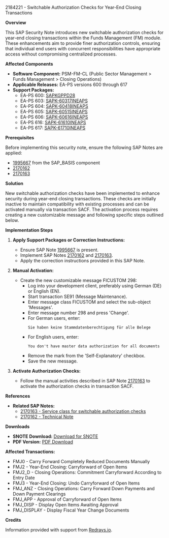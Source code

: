 2184221 - Switchable Authorization Checks for Year-End Closing Transactions

**Overview**

This SAP Security Note introduces new switchable authorization checks for year-end closing transactions within the Funds Management (FM) module. These enhancements aim to provide finer authorization controls, ensuring that individual end users with concurrent responsibilities have appropriate access without compromising centralized processes.

**Affected Components**

- **Software Component:** PSM-FM-CL (Public Sector Management > Funds Management > Closing Operations)
- **Applicable Releases:** EA-PS versions 600 through 617
- **Support Packages:**
  - EA-PS 600: [SAPKGPPD28](https://me.sap.com/supportpackage/SAPKGPPD28)
  - EA-PS 603: [SAPK-60317INEAPS](https://me.sap.com/supportpackage/SAPK-60317INEAPS)
  - EA-PS 604: [SAPK-60418INEAPS](https://me.sap.com/supportpackage/SAPK-60418INEAPS)
  - EA-PS 605: [SAPK-60515INEAPS](https://me.sap.com/supportpackage/SAPK-60515INEAPS)
  - EA-PS 606: [SAPK-60616INEAPS](https://me.sap.com/supportpackage/SAPK-60616INEAPS)
  - EA-PS 616: [SAPK-61610INEAPS](https://me.sap.com/supportpackage/SAPK-61610INEAPS)
  - EA-PS 617: [SAPK-61710INEAPS](https://me.sap.com/supportpackage/SAPK-61710INEAPS)

**Prerequisites**

Before implementing this security note, ensure the following SAP Notes are applied:

- [1995667](https://me.sap.com/notes/1995667) from the SAP_BASIS component
- [2170162](https://me.sap.com/notes/2170162)
- [2170163](https://me.sap.com/notes/2170163)

**Solution**

New switchable authorization checks have been implemented to enhance security during year-end closing transactions. These checks are initially inactive to maintain compatibility with existing processes and can be activated manually via transaction SACF. The activation process requires creating a new customizable message and following specific steps outlined below.

**Implementation Steps**

1. **Apply Support Packages or Correction Instructions:**
   - Ensure SAP Note [1995667](https://me.sap.com/notes/1995667) is present.
   - Implement SAP Notes [2170162](https://me.sap.com/notes/2170162) and [2170163](https://me.sap.com/notes/2170163).
   - Apply the correction instructions provided in this SAP Note.

2. **Manual Activation:**
   - Create the new customizable message FICUSTOM 298:
     - Log into your development client, preferably using German (DE) or English (EN).
     - Start transaction SE91 (Message Maintenance).
     - Enter message class FICUSTOM and select the sub-object 'Messages'.
     - Enter message number 298 and press 'Change'.
     - For German users, enter:
       ```
       Sie haben keine Stammdatenberechtigung für alle Belege
       ```
     - For English users, enter:
       ```
       You don't have master data authorization for all documents
       ```
     - Remove the mark from the 'Self-Explanatory' checkbox.
     - Save the new message.

3. **Activate Authorization Checks:**
   - Follow the manual activities described in SAP Note [2170163](https://me.sap.com/notes/2170163) to activate the authorization checks in transaction SACF.

**References**

- **Related SAP Notes:**
  - [2170163 - Service class for switchable authorization checks](https://me.sap.com/notes/2170163)
  - [2170162 - Technical Note](https://me.sap.com/notes/2170162)

**Downloads**

- **SNOTE Download:** [Download for SNOTE](https://notesdownloads.sap.com/note/0040000019176852017)
- **PDF Version:** [PDF Download](https://me.sap.com/sap/support/sfm/notes/print/0002184221?language=en-US&token=B493F0E093D17EC743069FCB8381F0D5)

**Affected Transactions:**

- FMJ0 - Carry Forward Completely Reduced Documents Manually
- FMJ2 - Year-End Closing: Carryforward of Open Items
- FMJ2_D - Closing Operations: Commitment Carryforward According to Entry Date
- FMJ3 - Year-End Closing: Undo Carryforward of Open Items
- FMJ_ANZ - Closing Operations: Carry Forward Down Payments and Down Payment Clearings
- FMJ_APP - Approval of Carryforward of Open Items
- FMJ_DISP - Display Open Items Awaiting Approval
- FMJ_DISPLAY - Display Fiscal Year Change Documents

**Credits**

Information provided with support from [Redrays.io](https://redrays.io).